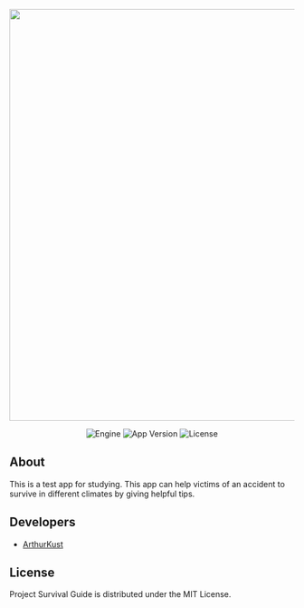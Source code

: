 <p align="center">
      <img src="https://i.ibb.co/6g1nQMh/camp-logo.png" width="726">
</p>

<p align="center">
   <img src="https://img.shields.io/badge/Engine-Android_Studio_2022.1.1_RC_1-blueviolet" alt="Engine">
   <img src="https://img.shields.io/badge/Version-1.0-blue" alt="App Version">
   <img src="https://img.shields.io/badge/License-MIT-%2349FF09" alt="License"
</p>

## About

This is a test app for studying. This app can help victims of an accident to survive in different climates by giving helpful tips.

## Developers

- [ArthurKust](https://github.com/ArthurKust)

## License

Project Survival Guide is distributed under the MIT License.
